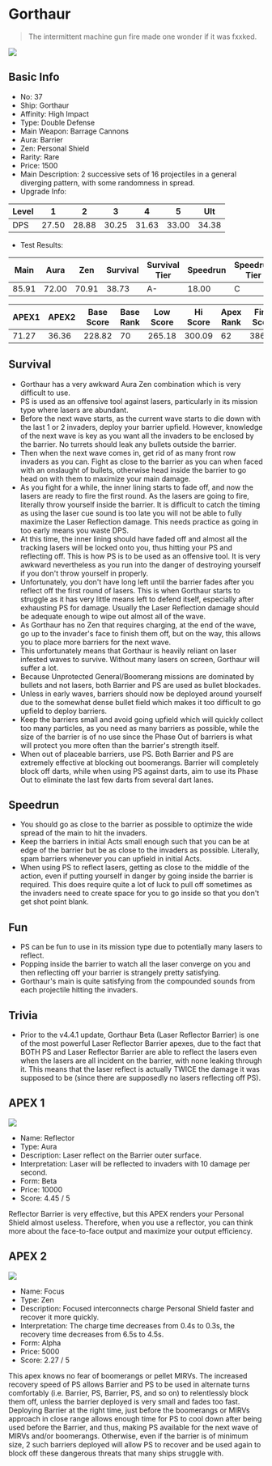 # Gorthaur

> The intermittent machine gun fire made one wonder if it was fxxked.

<img src="/ships/ship_37.png" style={{zoom:1}}/>

## Basic Info

- No: 37
- Ship: Gorthaur
- Affinity: High Impact
- Type: Double Defense
- Main Weapon: Barrage Cannons
- Aura: Barrier
- Zen: Personal Shield
- Rarity: Rare
- Price: 1500
- Main Description: 2 successive sets of 16 projectiles in a general diverging pattern, with some randomness in spread.
- Upgrade Info: 

| Level | 1 | 2 | 3 | 4 | 5 | Ult |
|--|--|--|--|--|--|--|
| DPS | 27.50 | 28.88 | 30.25 | 31.63 | 33.00 | 34.38 |

- Test Results: 

| Main | Aura | Zen | Survival | Survival Tier | Speedrun | Speedrun Tier | Fun | Fun Tier |
|--|--|--|--|--|--|--|--|--|
| 85.91 | 72.00 | 70.91 | 38.73 | A- | 18.00 | C | 29.45 | C+ |

| APEX1 | APEX2 | Base Score | Base Rank | Low Score | Hi Score | Apex Rank | Final Score | FinalRank |
|--|--|--|--|--|--|--|--|--|
| 71.27 | 36.36 | 228.82 | 70 | 265.18 | 300.09 | 62 | 386.27 | 67 |

## Survival

- Gorthaur has a very awkward Aura Zen combination which is very difficult to use.
- PS is used as an offensive tool against lasers, particularly in its mission type where lasers are abundant.
- Before the next wave starts, as the current wave starts to die down with the last 1 or 2 invaders, deploy your barrier upfield. However, knowledge of the next wave is key as you want all the invaders to be enclosed by the barrier. No turrets should leak any bullets outside the barrier.
- Then when the next wave comes in, get rid of as many front row invaders as you can. Fight as close to the barrier as you can when faced with an onslaught of bullets, otherwise head inside the barrier to go head on with them to maximize your main damage.
- As you fight for a while, the inner lining starts to fade off, and now the lasers are ready to fire the first round. As the lasers are going to fire, literally throw yourself inside the barrier. It is difficult to catch the timing as using the laser cue sound is too late you will not be able to fully maximize the Laser Reflection damage. This needs practice as going in too early means you waste DPS.
- At this time, the inner lining should have faded off and almost all the tracking lasers will be locked onto you, thus hitting your PS and reflecting off. This is how PS is to be used as an offensive tool. It is very awkward nevertheless as you run into the danger of destroying yourself if you don't throw yourself in properly.
- Unfortunately, you don't have long left until the barrier fades after you reflect off the first round of lasers. This is when Gorthaur starts to struggle as it has very little means left to defend itself, especially after exhausting PS for damage. Usually the Laser Reflection damage should be adequate enough to wipe out almost all of the wave.
- As Gorthaur has no Zen that requires charging, at the end of the wave, go up to the invader's face to finish them off, but on the way, this allows you to place more barriers for the next wave.
- This unfortunately means that Gorthaur is heavily reliant on laser infested waves to survive. Without many lasers on screen, Gorthaur will suffer a lot.
- Because Unprotected General/Boomerang missions are dominated by bullets and not lasers, both Barrier and PS are used as bullet blockades.
- Unless in early waves, barriers should now be deployed around yourself due to the somewhat dense bullet field which makes it too difficult to go upfield to deploy barriers.
- Keep the barriers small and avoid going upfield which will quickly collect too many particles, as you need as many barriers as possible, while the size of the barrier is of no use since the Phase Out of barriers is what will protect you more often than the barrier's strength itself.
- When out of placeable barriers, use PS. Both Barrier and PS are extremely effective at blocking out boomerangs. Barrier will completely block off darts, while when using PS against darts, aim to use its Phase Out to eliminate the last few darts from several dart lanes.

## Speedrun

- You should go as close to the barrier as possible to optimize the wide spread of the main to hit the invaders.
- Keep the barriers in initial Acts small enough such that you can be at edge of the barrier but be as close to the invaders as possible. Literally, spam barriers whenever you can upfield in initial Acts.
- When using PS to reflect lasers, getting as close to the middle of the action, even if putting yourself in danger by going inside the barrier is required. This does require quite a lot of luck to pull off sometimes as the invaders need to create space for you to go inside so that you don't get shot point blank.

## Fun

- PS can be fun to use in its mission type due to potentially many lasers to reflect.
- Popping inside the barrier to watch all the laser converge on you and then reflecting off your barrier is strangely pretty satisfying.
- Gorthaur's main is quite satisfying from the compounded sounds from each projectile hitting the invaders.

## Trivia

- Prior to the v4.4.1 update, Gorthaur Beta (Laser Reflector Barrier) is one of the most powerful Laser Reflector Barrier apexes, due to the fact that BOTH PS and Laser Reflector Barrier are able to reflect the lasers even when the lasers are all incident on the barrier, with none leaking through it. This means that the laser reflect is actually TWICE the damage it was supposed to be (since there are supposedly no lasers reflecting off PS).

## APEX 1

<img src="/ships/ship_37_apex_1.png" style={{zoom:1}}/>

- Name: Reflector
- Type: Aura
- Description: Laser reflect on the Barrier outer surface.
- Interpretation: Laser will be reflected to invaders with 10 damage per second.
- Form: Beta
- Price: 10000
- Score: 4.45 / 5

Reflector Barrier is very effective, but this APEX renders your Personal Shield almost useless. Therefore, when you use a reflector, you can think more about the face-to-face output and maximize your output efficiency.

## APEX 2

<img src="/ships/ship_37_apex_2.png" style={{zoom:1}}/>

- Name: Focus
- Type: Zen
- Description: Focused interconnects charge Personal Shield faster and recover it more quickly.
- Interpretation: The charge time decreases from 0.4s to 0.3s, the recovery time decreases from 6.5s to 4.5s.
- Form: Alpha
- Price: 5000
- Score: 2.27 / 5

This apex knows no fear of boomerangs or pellet MIRVs. The increased recovery speed of PS allows Barrier and PS to be used in alternate turns comfortably (i.e. Barrier, PS, Barrier, PS, and so on) to relentlessly block them off, unless the barrier deployed is very small and fades too fast. Deploying Barrier at the right time, just before the boomerangs or MIRVs approach in close range allows enough time for PS to cool down after being used before the Barrier, and thus, making PS available for the next wave of MIRVs and/or boomerangs. Otherwise, even if the barrier is of minimum size, 2 such barriers deployed will allow PS to recover and be used again to block off these dangerous threats that many ships struggle with.
